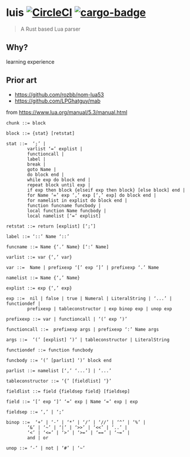 # luis [![CircleCI](https://circleci.com/gh/sbdchd/luis.svg?style=svg)](https://circleci.com/gh/sbdchd/luis) [![cargo-badge](https://img.shields.io/crates/v/luis.svg)](https://crates.io/crates/luis)

> A Rust based Lua parser

## Why?

learning experience

## Prior art

- <https://github.com/rozbb/nom-lua53>
- <https://github.com/LPGhatguy/mab>

from <https://www.lua.org/manual/5.3/manual.html>

```
chunk ::= block

block ::= {stat} [retstat]

stat ::=  ‘;’ |
        varlist ‘=’ explist |
        functioncall |
        label |
        break |
        goto Name |
        do block end |
        while exp do block end |
        repeat block until exp |
        if exp then block {elseif exp then block} [else block] end |
        for Name ‘=’ exp ‘,’ exp [‘,’ exp] do block end |
        for namelist in explist do block end |
        function funcname funcbody |
        local function Name funcbody |
        local namelist [‘=’ explist]

retstat ::= return [explist] [‘;’]

label ::= ‘::’ Name ‘::’

funcname ::= Name {‘.’ Name} [‘:’ Name]

varlist ::= var {‘,’ var}

var ::=  Name | prefixexp ‘[’ exp ‘]’ | prefixexp ‘.’ Name

namelist ::= Name {‘,’ Name}

explist ::= exp {‘,’ exp}

exp ::=  nil | false | true | Numeral | LiteralString | ‘...’ | functiondef |
        prefixexp | tableconstructor | exp binop exp | unop exp

prefixexp ::= var | functioncall | ‘(’ exp ‘)’

functioncall ::=  prefixexp args | prefixexp ‘:’ Name args

args ::=  ‘(’ [explist] ‘)’ | tableconstructor | LiteralString

functiondef ::= function funcbody

funcbody ::= ‘(’ [parlist] ‘)’ block end

parlist ::= namelist [‘,’ ‘...’] | ‘...’

tableconstructor ::= ‘{’ [fieldlist] ‘}’

fieldlist ::= field {fieldsep field} [fieldsep]

field ::= ‘[’ exp ‘]’ ‘=’ exp | Name ‘=’ exp | exp

fieldsep ::= ‘,’ | ‘;’

binop ::=  ‘+’ | ‘-’ | ‘*’ | ‘/’ | ‘//’ | ‘^’ | ‘%’ |
        ‘&’ | ‘~’ | ‘|’ | ‘>>’ | ‘<<’ | ‘..’ |
        ‘<’ | ‘<=’ | ‘>’ | ‘>=’ | ‘==’ | ‘~=’ |
        and | or

unop ::= ‘-’ | not | ‘#’ | ‘~’
```
